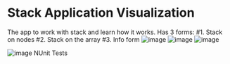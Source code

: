 # Stack Application Visualization
The app to work with stack and learn how it works. Has 3 forms: #1. Stack on nodes #2. Stack on the array #3. Info form
![image](https://github.com/user-attachments/assets/f4c0f5e9-2c8d-43ad-a5a1-0f320f8a8068)
![image](https://github.com/user-attachments/assets/e78c7700-b62c-4060-aec6-20120a744458)
![image](https://github.com/user-attachments/assets/2337c271-1889-42f7-a216-77a7c17d78c8)


![image](https://github.com/user-attachments/assets/70fa832e-a0d8-417e-b853-c4883694f1f0)
NUnit Tests
